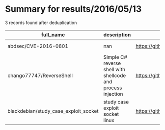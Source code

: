 
# Summary for results/2016/05/13
    
3 records found after deduplication

| full_name | description | html_url | matched_list | matched_count | pushed_at | size | stargazers_count | language | forks_count |
|---------------------------------------|--------------------------------------------------------------|----------------------------------------------------------|----------------|-----------------|---------------------------|--------|--------------------|------------|---------------|
| abdsec/CVE-2016-0801 | nan | https://github.com/abdsec/CVE-2016-0801 | ['cve-2'] | 1 | 2016-05-13 11:36:17+00:00 | 6 | 83 | C | 36 |
| chango77747/ReverseShell | Simple C# reverse shell with shellcode and process injection | https://github.com/chango77747/ReverseShell | ['shellcode'] | 1 | 2016-05-13 18:21:09+00:00 | 97 | 38 | C# | 19 |
| blackdebian/study_case_exploit_socket | study case exploit socket linux | https://github.com/blackdebian/study_case_exploit_socket | ['exploit'] | 1 | 2016-05-13 20:19:50+00:00 | 0 | 0 | nan | 0 |
